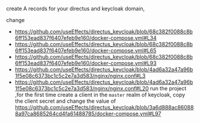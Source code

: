 create A records for your directus and keycloak domain,

change 
 - https://github.com/useEffects/directus_keycloak/blob/68c382f0088c8b6ff153ead837f6407efeb9e160/docker-compose.yml#L34
 - https://github.com/useEffects/directus_keycloak/blob/68c382f0088c8b6ff153ead837f6407efeb9e160/docker-compose.yml#L65
 - https://github.com/useEffects/directus_keycloak/blob/68c382f0088c8b6ff153ead837f6407efeb9e160/docker-compose.yml#L93
 - https://github.com/useEffects/directus_keycloak/blob/4ad6a32a47a96b1f5e08c6373bc1c5c2e7a3d583/nginx/nginx.conf#L3
 - https://github.com/useEffects/directus_keycloak/blob/4ad6a32a47a96b1f5e08c6373bc1c5c2e7a3d583/nginx/nginx.conf#L20
run the project ,for the first time create a client in the `master` realm of keycloak, copy the client secret and change the value of https://github.com/useEffects/directus_keycloak/blob/3a6d888ac860888a97ca8685264cd4fa61488785/docker-compose.yml#L97

